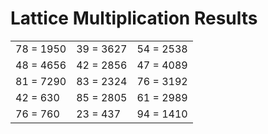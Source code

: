 # Lattice Multiplication Results

|   |   |   |
|---|---|---|
| 78 = 1950 | 39 = 3627 | 54 = 2538 |
| 48 = 4656 | 42 = 2856 | 47 = 4089 |
| 81 = 7290 | 83 = 2324 | 76 = 3192 |
| 42 = 630 | 85 = 2805 | 61 = 2989 |
| 76 = 760 | 23 = 437 | 94 = 1410 |
